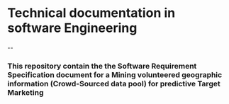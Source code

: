 # Technical documentation in software Engineering
-- 
### This repository contain the the Software Requirement Specification document for a Mining volunteered geographic information (Crowd-Sourced data pool) for predictive Target Marketing
